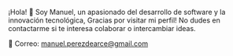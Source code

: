 ¡Hola! 👋 Soy Manuel, un apasionado del desarrollo de software y la innovación tecnológica, Gracias por visitar mi perfil!
No dudes en contactarme si te interesa colaborar o intercambiar ideas.

📧 Correo: manuel.perezdearce@gmail.com

<!---
manuelperezdearce/manuelperezdearce is a ✨ special ✨ repository because its `README.md` (this file) appears on your GitHub profile.
You can click the Preview link to take a look at your changes.
--->
